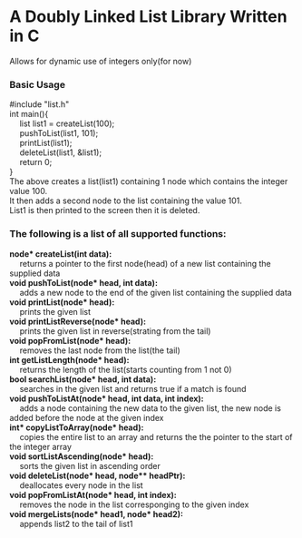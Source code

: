 # A Doubly Linked List Library Written in C
 Allows for dynamic use of integers only(for now)
 
### Basic Usage
#include "list.h"\
int main(){\
&emsp; list list1 = createList(100);\
&emsp; pushToList(list1, 101);\
&emsp; printList(list1);\
&emsp; deleteList(list1, &list1);\
&emsp; return 0;\
}\
The above creates a list(list1) containing 1 node which contains the integer value 100.\
It then adds a second node to the list containing the value 101.\
List1 is then printed to the screen then it is deleted.

### The following is a list of all supported functions:
__node* createList(int data):__ <br> &emsp;             returns a pointer to the first node(head) of a new list containing the supplied data\
__void pushToList(node* head, int data):__ <br> &emsp;  adds a new node to the end of the given list containing the supplied data\
__void printList(node* head):__ <br> &emsp;             prints the given list\
__void printListReverse(node* head):__ <br> &emsp;      prints the given list in reverse(strating from the tail)\
__void popFromList(node* head):__ <br> &emsp;           removes the last node from the list(the tail)\
__int getListLength(node* head):__ <br> &emsp;          returns the length of the list(starts counting from 1 not 0)\
__bool searchList(node* head, int data):__ <br> &emsp;  searches in the given list and returns true if a match is found\
__void pushToListAt(node* head, int data, int index):__ <br> &emsp;  adds a node containing the new data to the given list, the new node is added before the node at the given index\
__int* copyListToArray(node* head):__ <br> &emsp;     copies the entire list to an array and returns the the pointer to the start of the integer array\
__void sortListAscending(node* head):__ <br> &emsp;   sorts the given list in ascending order\
__void deleteList(node* head, node** headPtr):__ <br> &emsp;  deallocates every node in the list\
__void popFromListAt(node* head, int index):__ <br> &emsp;    removes the node in the list corresponging to the given index\
__void mergeLists(node* head1, node* head2):__ <br> &emsp;    appends list2 to the tail of list1
